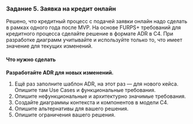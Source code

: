 ### Задание 5. Заявка на кредит онлайн

Решено, что кредитный процесс с подачей заявки онлайн надо сделать в рамках одного года после MVP. На основе 
FURPS+ требований для кредитного процесса сделайте решение в формате ADR в C4. При разработке диаграмм 
учитывайте и используйте только то, что имеет значение для текущих изменений.

#### Что нужно сделать

**Разработайте ADR для новых изменений.**
1. Ещё раз заполните шаблон ADR, на этот раз — для нового кейса. Опишите там Use Cases и функциональные требования.
2. Опишите нефункциональные и архитектурно значимые требования.
3. Создайте диаграммы контекста и компонентов в модели C4.
4. Опишите альтернативы для вашего решения.
5. Опишите ограничения вашего решения.
